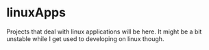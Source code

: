 linuxApps
=========
Projects that deal with linux applications will be here.
It might be a bit unstable while I get used to
developing on linux though.
